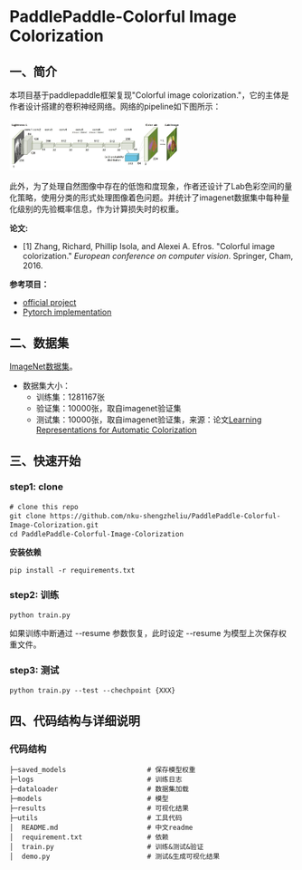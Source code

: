 # PaddlePaddle-Colorful Image Colorization

## 一、简介

本项目基于paddlepaddle框架复现"Colorful image colorization."，它的主体是作者设计搭建的卷积神经网络。网络的pipeline如下图所示：

<img src="https://github.com/nku-shengzheliu/PaddlePaddle-Colorful-Image-Colorization/blob/main/colornet.JPG" width = 60% height = 60% align=center/>

此外，为了处理自然图像中存在的低饱和度现象，作者还设计了Lab色彩空间的量化策略，使用分类的形式处理图像着色问题。并统计了imagenet数据集中每种量化级别的先验概率信息，作为计算损失时的权重。

**论文:**

- [1] Zhang, Richard, Phillip Isola, and Alexei A. Efros. "Colorful image colorization." *European conference on computer vision*. Springer, Cham, 2016.

**参考项目：**

- [official project](https://github.com/richzhang/colorization)
- [Pytorch implementation](https://github.com/Epiphqny/Colorization/tree/master/code)

## 二、数据集

[ImageNet数据集](https://image-net.org/download)。

- 数据集大小：
  - 训练集：1281167张
  - 验证集：10000张，取自imagenet验证集
  - 测试集：10000张，取自imagenet验证集，来源：论文[Learning Representations for Automatic Colorization](http://people.cs.uchicago.edu/~larsson/colorization/)

## 三、快速开始

### step1: clone

```
# clone this repo
git clone https://github.com/nku-shengzheliu/PaddlePaddle-Colorful-Image-Colorization.git
cd PaddlePaddle-Colorful-Image-Colorization
```

**安装依赖**

```
pip install -r requirements.txt
```

### step2: 训练

```
python train.py
```

如果训练中断通过 --resume 参数恢复，此时设定 --resume 为模型上次保存权重文件。

### step3: 测试

```
python train.py --test --chechpoint {XXX}
```

## 四、代码结构与详细说明

### 代码结构

```
├─saved_models                    # 保存模型权重
├─logs                            # 训练日志
├─dataloader                      # 数据集加载
├─models                          # 模型
├─results                         # 可视化结果
├─utils                           # 工具代码
│  README.md                      # 中文readme
│  requirement.txt                # 依赖
│  train.py                       # 训练&测试&验证
│  demo.py                        # 测试&生成可视化结果
```















